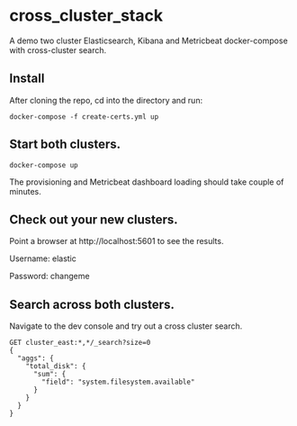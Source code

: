 # cross_cluster_stack
A demo two cluster Elasticsearch, Kibana and Metricbeat docker-compose with cross-cluster search.

## Install
After cloning the repo, cd into the directory and run:

`docker-compose -f create-certs.yml up`

## Start both clusters.

`docker-compose up`

The provisioning and Metricbeat dashboard loading should take couple of minutes.

## Check out your new clusters.

Point a browser at http://localhost:5601 to see the results.

Username: elastic

Password: changeme

## Search across both clusters.

Navigate to the dev console and try out a cross cluster search.

```
GET cluster_east:*,*/_search?size=0 
{
  "aggs": {
    "total_disk": {
      "sum": {
        "field": "system.filesystem.available"
      }
    }
  }
}
```
